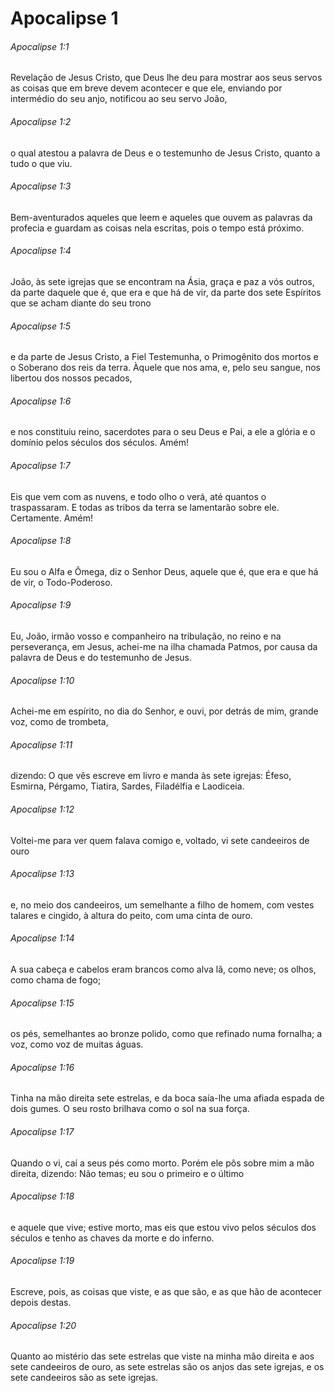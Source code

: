 # Apocalipse 1

###### Apocalipse 1:1

Revelação de Jesus Cristo, que Deus lhe deu para mostrar aos seus servos as coisas que em breve devem acontecer e que ele, enviando por intermédio do seu anjo, notificou ao seu servo João,

###### Apocalipse 1:2

o qual atestou a palavra de Deus e o testemunho de Jesus Cristo, quanto a tudo o que viu.

###### Apocalipse 1:3

Bem-aventurados aqueles que leem e aqueles que ouvem as palavras da profecia e guardam as coisas nela escritas, pois o tempo está próximo.

###### Apocalipse 1:4

João, às sete igrejas que se encontram na Ásia, graça e paz a vós outros, da parte daquele que é, que era e que há de vir, da parte dos sete Espíritos que se acham diante do seu trono

###### Apocalipse 1:5

e da parte de Jesus Cristo, a Fiel Testemunha, o Primogênito dos mortos e o Soberano dos reis da terra. Àquele que nos ama, e, pelo seu sangue, nos libertou dos nossos pecados,

###### Apocalipse 1:6

e nos constituiu reino, sacerdotes para o seu Deus e Pai, a ele a glória e o domínio pelos séculos dos séculos. Amém!

###### Apocalipse 1:7

Eis que vem com as nuvens, e todo olho o verá, até quantos o traspassaram. E todas as tribos da terra se lamentarão sobre ele. Certamente. Amém!

###### Apocalipse 1:8

Eu sou o Alfa e Ômega, diz o Senhor Deus, aquele que é, que era e que há de vir, o Todo-Poderoso.

###### Apocalipse 1:9

Eu, João, irmão vosso e companheiro na tribulação, no reino e na perseverança, em Jesus, achei-me na ilha chamada Patmos, por causa da palavra de Deus e do testemunho de Jesus.

###### Apocalipse 1:10

Achei-me em espírito, no dia do Senhor, e ouvi, por detrás de mim, grande voz, como de trombeta,

###### Apocalipse 1:11

dizendo: O que vês escreve em livro e manda às sete igrejas: Éfeso, Esmirna, Pérgamo, Tiatira, Sardes, Filadélfia e Laodiceia.

###### Apocalipse 1:12

Voltei-me para ver quem falava comigo e, voltado, vi sete candeeiros de ouro

###### Apocalipse 1:13

e, no meio dos candeeiros, um semelhante a filho de homem, com vestes talares e cingido, à altura do peito, com uma cinta de ouro.

###### Apocalipse 1:14

A sua cabeça e cabelos eram brancos como alva lã, como neve; os olhos, como chama de fogo;

###### Apocalipse 1:15

os pés, semelhantes ao bronze polido, como que refinado numa fornalha; a voz, como voz de muitas águas.

###### Apocalipse 1:16

Tinha na mão direita sete estrelas, e da boca saía-lhe uma afiada espada de dois gumes. O seu rosto brilhava como o sol na sua força.

###### Apocalipse 1:17

Quando o vi, caí a seus pés como morto. Porém ele pôs sobre mim a mão direita, dizendo: Não temas; eu sou o primeiro e o último

###### Apocalipse 1:18

e aquele que vive; estive morto, mas eis que estou vivo pelos séculos dos séculos e tenho as chaves da morte e do inferno.

###### Apocalipse 1:19

Escreve, pois, as coisas que viste, e as que são, e as que hão de acontecer depois destas.

###### Apocalipse 1:20

Quanto ao mistério das sete estrelas que viste na minha mão direita e aos sete candeeiros de ouro, as sete estrelas são os anjos das sete igrejas, e os sete candeeiros são as sete igrejas.

